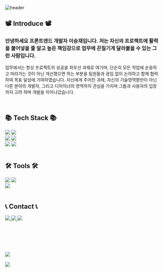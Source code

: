 
![header](https://capsule-render.vercel.app/api?type=waving&color=auto&text=Welcome%20to%20my%20GitHub%20👋&animation=fadeIn&fontSize=40&fontAlignY=50&fontAlign=50&height=250&desc=Lee%20seungjae&descAlignY=65&descAlign=55)

## 📽️ Introduce 📽️

<h3>
  안녕하세요 프론트엔드 개발자 이승재입니다. 저는 자신의 프로젝트에 활력을 불어넣을 줄 알고 높은 책임감으로 업무에 끈질기게 달라붙을 수 있는 그런 사람입니다.
</h3>
<p>
  업무에서는 항상 프로젝트의 성공을 최우선 과제로 여기며, 단순히 모든 작업에 순응하고 따라가는 것이 아닌 개선했으면 하는 부분을 팀원들과 끊임
  없이 논의하고 함께 협력하여 목표 달성에 기여하였습니다.
  자신에게 주어진 과제, 자신의 기술영역뿐만이 아닌 다른 분야의 개발자, 그리고 디자이너의 영역까지 관심을 가지며 그들과 사용자의 입장까지 고려
  하며 개발을 이어나갔습니다.
</p>

<br />

## 📚 Tech Stack 📚

<div>
	<img src="https://img.shields.io/badge/react-61DAFB?style=for-the-badge&logo=react&logoColor=white" />
	<img src="https://img.shields.io/badge/node.js-339933?style=for-the-badge&logo=nodedotjs&logoColor=white" />
	<br />
	<img src="https://img.shields.io/badge/HTML5-E34F26?style=for-the-badge&logo=HTML5&logoColor=white" />
	<img src="https://img.shields.io/badge/CSS3-1572B6?style=for-the-badge&logo=CSS3&logoColor=white" />
	<br />
  	<img src="https://img.shields.io/badge/javascript-F7DF1E?style=for-the-badge&logo=javascript&logoColor=white" />
  	<img src="https://img.shields.io/badge/typescript-3178C6?style=for-the-badge&logo=typescript&logoColor=white" />
</div>

<br />

## 🛠️ Tools 🛠️

<div>
	<img src="https://img.shields.io/badge/github-181717?style=for-the-badge&logo=github&logoColor=white" />
	<img src="https://img.shields.io/badge/jira-0052CC?style=for-the-badge&logo=jira&logoColor=white" />
	<br />
	<img src="https://img.shields.io/badge/Visual%20Studio%20Code-007ACC?style=for-the-badge&logo=visualstudiocode&logoColor=white" />
</div>

<br />

## 📞 Contact 📞

<div>
	<a href="mailto:sean2684@naver.com">
		<img src="https://img.shields.io/badge/Email-22D172?style=for-the-badge&logo=gmail&logoColor=white" />
	</a>
	<a href="https://sean2684.tistory.com/">
	    	<img src="https://img.shields.io/badge/blog-FF3633?style=for-the-badge&logo=blogger&logoColor=white" />
	</a>
	<a href="tel:010-6532-5635">
	    	<img src="https://img.shields.io/badge/phone-FECC00?style=for-the-badge&logo=allocine&logoColor=white" />
	</a>
</div>

<br />
<br />
<br />
<br />
<br />

<img src="https://github-readme-stats.vercel.app/api/top-langs/?username=seungjaelee2684&layout=compact"><br><br>
<img src="https://github-readme-stats.vercel.app/api?username=seungjaelee2684&show_icons=true">

<!---
seungjaelee2684/seungjaelee2684 is a ✨ special ✨ repository because its `README.md` (this file) appears on your GitHub profile.
You can click the Preview link to take a look at your changes.
--->
